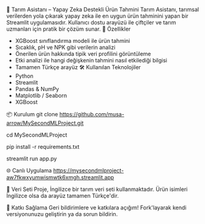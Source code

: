 🌱 Tarım Asistanı – Yapay Zeka Destekli Ürün Tahmini
Tarım Asistanı, tarımsal verilerden yola çıkarak yapay zeka ile en uygun ürün tahminini yapan bir Streamlit uygulamasıdır. Kullanıcı dostu arayüzü ile çiftçiler ve tarım uzmanları için pratik bir çözüm sunar.
🚀 Özellikler
- XGBoost sınıflandırma modeli ile ürün tahmini
- Sıcaklık, pH ve NPK gibi verilerin analizi
- Önerilen ürün hakkında tipik veri profilini görüntüleme
- Etki analizi ile hangi değişkenin tahmini nasıl etkilediği bilgisi
- Tamamen Türkçe arayüz
🛠️ Kullanılan Teknolojiler
- Python
- Streamlit
- Pandas & NumPy
- Matplotlib / Seaborn
- XGBoost

📦 Kurulum
git clone https://github.com/musa-arrow/MySecondMLProject.git

cd MySecondMLProject

pip install -r requirements.txt

streamlit run app.py


🌐 Canlı Uygulama
https://mysecondmlproject-aw7fkwxyumwismwtk6xmgh.streamlit.app

📁 Veri Seti
Proje, İngilizce bir tarım veri seti kullanmaktadır. Ürün isimleri İngilizce olsa da arayüz tamamen Türkçe'dir.

🤝 Katkı Sağlama
Geri bildirimlere ve katkılara açığım! Fork'layarak kendi versiyonunuzu geliştirin ya da sorun bildirin.
